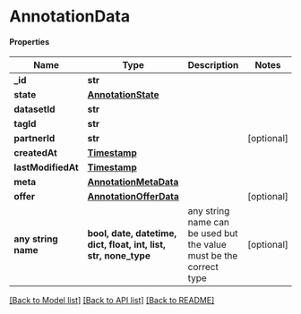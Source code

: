 # AnnotationData

#### Properties
Name | Type | Description | Notes
------------ | ------------- | ------------- | -------------
**_id** | **str** |  | 
**state** | [**AnnotationState**](AnnotationState.md) |  | 
**datasetId** | **str** |  | 
**tagId** | **str** |  | 
**partnerId** | **str** |  | [optional] 
**createdAt** | [**Timestamp**](Timestamp.md) |  | 
**lastModifiedAt** | [**Timestamp**](Timestamp.md) |  | 
**meta** | [**AnnotationMetaData**](AnnotationMetaData.md) |  | 
**offer** | [**AnnotationOfferData**](AnnotationOfferData.md) |  | [optional] 
**any string name** | **bool, date, datetime, dict, float, int, list, str, none_type** | any string name can be used but the value must be the correct type | [optional]

[[Back to Model list]](../README.md#documentation-for-models) [[Back to API list]](../README.md#documentation-for-api-endpoints) [[Back to README]](../README.md)

